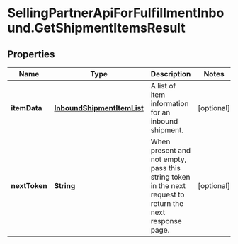 # SellingPartnerApiForFulfillmentInbound.GetShipmentItemsResult

## Properties
Name | Type | Description | Notes
------------ | ------------- | ------------- | -------------
**itemData** | [**InboundShipmentItemList**](InboundShipmentItemList.md) | A list of item information for an inbound shipment. | [optional] 
**nextToken** | **String** | When present and not empty, pass this string token in the next request to return the next response page. | [optional] 


